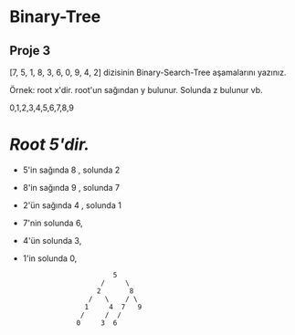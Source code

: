 # Binary-Tree


## Proje 3
[7, 5, 1, 8, 3, 6, 0, 9, 4, 2] dizisinin Binary-Search-Tree aşamalarını yazınız.

Örnek: root x'dir. root'un sağından y bulunur. Solunda z bulunur vb.

0,1,2,3,4,5,6,7,8,9

# *Root 5'dir.*

- 5'in sağında 8 , solunda 2
- 8'in sağında 9 , solunda 7
- 2'ün sağında 4 , solunda 1
- 7'nin solunda 6,
- 4'ün  solunda 3,
- 1'in  solunda 0,

                            
                            5
                         /     \
                        2       8
                      /   \    / \  
                     1     4  7   9
                    /     /  /    
                   0     3  6 